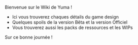 Bienvenue sur le Wiki de Yuma !
- Ici vous trouverez chaques détails du game design
- Quelques spoils de la version Bêta et la version Officiel
- Vous trouverez aussi les packs de ressources et les WIPs

Sur ce bonne journée !

